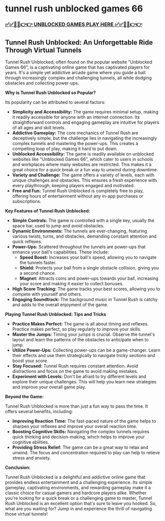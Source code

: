 # tunnel rush unblocked games 66

### [✅✅🔴🔴👉👉 UNBLOCKED GAMES PLAY HERE ✅✅🔴🔴👉👉](https://topstoryindia.com)

## Tunnel Rush Unblocked: An Unforgettable Ride Through Virtual Tunnels

Tunnel Rush Unblocked, often found on the popular website "Unblocked Games 66", is a captivating online game that has captivated players for years. It's a simple yet addictive arcade game where you guide a ball through increasingly complex and challenging tunnels, all while dodging obstacles and collecting power-ups. 

**Why is Tunnel Rush Unblocked so Popular?**

Its popularity can be attributed to several factors:

* **Simplicity and Accessibility:** The game requires minimal setup, making it readily accessible for anyone with an internet connection. Its straightforward controls and engaging gameplay are intuitive for players of all ages and skill levels. 
* **Addictive Gameplay:** The core mechanics of Tunnel Rush are deceptively simple, but the challenge lies in navigating the increasingly complex tunnels and mastering the power-ups. This creates a compelling loop of play, making it hard to put down.
* **Unblocked Accessibility:** The game is readily available on unblocked websites like "Unblocked Games 66", which cater to users in schools and workplaces where many websites are restricted. This makes it a great choice for a quick break or a fun way to unwind during downtime.
* **Variety and Challenge:**  The game offers a variety of levels, each with unique challenges and obstacles. This ensures a fresh experience with every playthrough, keeping players engaged and motivated.
* **Free and Fun:** Tunnel Rush Unblocked is completely free to play, offering hours of entertainment without any in-app purchases or subscriptions.

**Key Features of Tunnel Rush Unblocked:**

* **Simple Controls:** The game is controlled with a single key, usually the space bar, used to jump and avoid obstacles. 
* **Dynamic Environments:**  The tunnels are ever-changing, featuring various twists, turns, and obstacles, demanding constant attention and quick reflexes.
* **Power-Ups:**  Scattered throughout the tunnels are power-ups that enhance your ball's capabilities. These include:
    * **Speed Boost:** Increases your ball's speed, allowing you to navigate the tunnels faster.
    * **Shield:** Protects your ball from a single obstacle collision, giving you a second chance.
    * **Magnet:** Attracts coins and power-ups towards your ball, increasing your score and making it easier to collect bonuses.
* **High Score Tracking:**  The game tracks your best scores, allowing you to compete with yourself and others. 
* **Engaging Soundtrack:**  The background music in Tunnel Rush is catchy and adds to the overall enjoyment of the game.

**Playing Tunnel Rush Unblocked: Tips and Tricks**

* **Practice Makes Perfect:**  The game is all about timing and reflexes. Practice makes perfect, so play regularly to improve your skills.
* **Master the Jumps:**  Timing your jumps is crucial. Observe the tunnel's layout and learn the patterns of the obstacles to anticipate when to jump.
* **Utilize Power-Ups:**  Collecting power-ups can be a game-changer. Learn their effects and use them strategically to navigate tricky sections and boost your score.
* **Stay Focused:**  Tunnel Rush requires constant attention. Avoid distractions and focus on the game to avoid making mistakes.
* **Experiment with Levels:**  Don't be afraid to try different levels and explore their unique challenges. This will help you learn new strategies and improve your overall game play.

**Beyond the Game:**

Tunnel Rush Unblocked is more than just a fun way to pass the time. It offers several benefits, including:

* **Improving Reaction Time:** The fast-paced nature of the game helps to sharpen your reflexes and improve your overall reaction time.
* **Boosting Cognitive Skills:**  Navigating the complex tunnels requires quick thinking and decision-making, which helps to improve your cognitive abilities.
* **Providing Stress Relief:**  The game can be a great way to relax and unwind. The focus and concentration required to play can help to relieve stress and anxiety.

**Conclusion:**

Tunnel Rush Unblocked is a delightful and addictive online game that provides endless entertainment and a challenging experience. Its simple gameplay, captivating environments, and rewarding gameplay make it a classic choice for casual gamers and hardcore players alike. Whether you're looking for a quick break or a challenging game to master, Tunnel Rush Unblocked is an excellent option that's sure to leave you hooked. So, what are you waiting for? Jump in and experience the thrill of navigating those virtual tunnels! 
